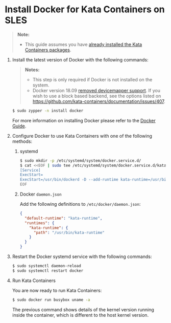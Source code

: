 # Install Docker for Kata Containers on SLES

> **Note:**
>
> - This guide assumes you have
>   [already installed the Kata Containers packages](../sles-installation-guide.md).

1. Install the latest version of Docker with the following commands:

   > **Notes:**
   >
   > - This step is only required if Docker is not installed on the system.
   > - Docker version 18.09 [removed devicemapper support](https://github.com/kata-containers/documentation/issues/373).
   >   If you wish to use a block based backend, see the options listed on https://github.com/kata-containers/documentation/issues/407.

   ```bash
   $ sudo zypper -n install docker
   ```

   For more information on installing Docker please refer to the
   [Docker Guide](https://www.suse.com/documentation/sles-12/singlehtml/book_sles_docker/book_sles_docker.html).

2. Configure Docker to use Kata Containers with one of the following methods:

   1. systemd

       ```bash
       $ sudo mkdir -p /etc/systemd/system/docker.service.d/
       $ cat <<EOF | sudo tee /etc/systemd/system/docker.service.d/kata-containers.conf
       [Service]
       ExecStart=
       ExecStart=/usr/bin/dockerd -D --add-runtime kata-runtime=/usr/bin/kata-runtime --default-runtime=kata-runtime
       EOF
       ```

   2. Docker `daemon.json`

       Add the following definitions to `/etc/docker/daemon.json`:

       ```json
       {
         "default-runtime": "kata-runtime",
         "runtimes": {
           "kata-runtime": {
             "path": "/usr/bin/kata-runtime"
           }
         }
       }
       ```

3. Restart the Docker systemd service with the following commands:

   ```bash
   $ sudo systemctl daemon-reload
   $ sudo systemctl restart docker
   ```

4. Run Kata Containers

   You are now ready to run Kata Containers:

   ```bash
   $ sudo docker run busybox uname -a
   ```

   The previous command shows details of the kernel version running inside the
   container, which is different to the host kernel version.
